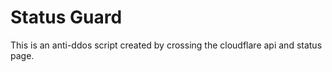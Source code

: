 # Status Guard

This is an anti-ddos script created by crossing the cloudflare api and status page.
